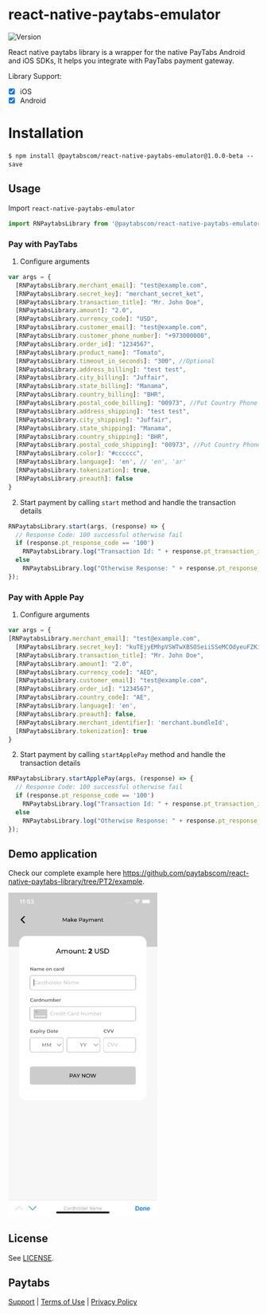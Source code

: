 
# react-native-paytabs-emulator
![Version](https://img.shields.io/badge/Paytabs%20React%20Native%20library-v1.0.0-beta-green)

React native paytabs library is a wrapper for the native PayTabs Android and iOS SDKs, It helps you integrate with PayTabs payment gateway.

Library Support:
* [x] iOS
* [x] Android

# Installation

`$ npm install @paytabscom/react-native-paytabs-emulator@1.0.0-beta --save`

## Usage

Import `react-native-paytabs-emulator`

```javascript
import RNPaytabsLibrary from '@paytabscom/react-native-paytabs-emulator';
```

### Pay with PayTabs
1. Configure arguments

```javascript
var args = {
  [RNPaytabsLibrary.merchant_email]: "test@example.com",
  [RNPaytabsLibrary.secret_key]: "merchant_secret_ket",
  [RNPaytabsLibrary.transaction_title]: "Mr. John Doe",
  [RNPaytabsLibrary.amount]: "2.0",
  [RNPaytabsLibrary.currency_code]: "USD",
  [RNPaytabsLibrary.customer_email]: "test@example.com",
  [RNPaytabsLibrary.customer_phone_number]: "+973000000",
  [RNPaytabsLibrary.order_id]: "1234567",
  [RNPaytabsLibrary.product_name]: "Tomato",
  [RNPaytabsLibrary.timeout_in_seconds]: "300", //Optional
  [RNPaytabsLibrary.address_billing]: "test test",
  [RNPaytabsLibrary.city_billing]: "Juffair",
  [RNPaytabsLibrary.state_billing]: "Manama",
  [RNPaytabsLibrary.country_billing]: "BHR",
  [RNPaytabsLibrary.postal_code_billing]: "00973", //Put Country Phone code if Postal code not available '00973'//
  [RNPaytabsLibrary.address_shipping]: "test test",
  [RNPaytabsLibrary.city_shipping]: "Juffair",
  [RNPaytabsLibrary.state_shipping]: "Manama",
  [RNPaytabsLibrary.country_shipping]: "BHR",
  [RNPaytabsLibrary.postal_code_shipping]: "00973", //Put Country Phone code if Postal
  [RNPaytabsLibrary.color]: "#cccccc",
  [RNPaytabsLibrary.language]: 'en', // 'en', 'ar'
  [RNPaytabsLibrary.tokenization]: true,
  [RNPaytabsLibrary.preauth]: false
}
```

2. Start payment by calling `start` method and handle the transaction details

```javascript
RNPaytabsLibrary.start(args, (response) => {
  // Response Code: 100 successful otherwise fail
  if (response.pt_response_code == '100')
    RNPaytabsLibrary.log("Transaction Id: " + response.pt_transaction_id);
  else
    RNPaytabsLibrary.log("Otherwise Response: " + response.pt_response_code);
});
```

### Pay with Apple Pay
1. Configure arguments

```javascript
var args = {
[RNPaytabsLibrary.merchant_email]: "test@example.com",
  [RNPaytabsLibrary.secret_key]: "kuTEjyEMhpVSWTwXBSOSeiiSSeMCOdyeuFZKiXAlhzjSKqswUWAgbCaYFivjvYzCWaWJbRszhjZuEQqsUycVzLSyMIaZiQLlRqlp",// Add your Secret Key Here
  [RNPaytabsLibrary.transaction_title]: "Mr. John Doe",
  [RNPaytabsLibrary.amount]: "2.0",
  [RNPaytabsLibrary.currency_code]: "AED",
  [RNPaytabsLibrary.customer_email]: "test@example.com",
  [RNPaytabsLibrary.order_id]: "1234567",
  [RNPaytabsLibrary.country_code]: "AE",
  [RNPaytabsLibrary.language]: 'en',
  [RNPaytabsLibrary.preauth]: false,
  [RNPaytabsLibrary.merchant_identifier]: 'merchant.bundleId',
  [RNPaytabsLibrary.tokenization]: true
}
```

2. Start payment by calling `startApplePay` method and handle the transaction details

```javascript
RNPaytabsLibrary.startApplePay(args, (response) => {
  // Response Code: 100 successful otherwise fail
  if (response.pt_response_code == '100')
    RNPaytabsLibrary.log("Transaction Id: " + response.pt_transaction_id);
  else
    RNPaytabsLibrary.log("Otherwise Response: " + response.pt_response_code);
});
```

## Demo application

Check our complete example here <https://github.com/paytabscom/react-native-paytabs-library/tree/PT2/example>.

<img src="images/demo.png" width="300">

## License

See [LICENSE][license].

## Paytabs

[Support][1] | [Terms of Use][2] | [Privacy Policy][3]

 [1]: https://www.paytabs.com/en/support/
 [2]: https://www.paytabs.com/en/terms-of-use/
 [3]: https://www.paytabs.com/en/privacy-policy/
 [license]: https://github.com/paytabscom/react-native-paytabs-library/blob/PT2/LICENSE
